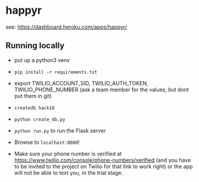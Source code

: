 # happyr


see:
https://dashboard.heroku.com/apps/happyr/


## Running locally

- put up a python3 venv
- `pip install -r requirements.txt`
- export TWILIO_ACCOUNT_SID, TWILIO_AUTH_TOKEN, TWILIO_PHONE_NUMBER (ask a team member for the values, but dont put them in git)
- `createdb hack18`
- `python create_db.py`
- `python run.py` to run the Flask server
- Browse to `localhost:8080`!

- Make sure your phone number is verified at https://www.twilio.com/console/phone-numbers/verified (and you have to be invited to the project on Twilio for that link to work right) or the app will not be able to text you, in the trial stage.
